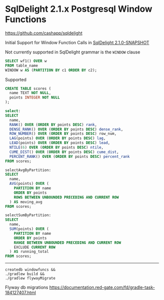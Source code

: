 # SqlDelight 2.1.x Postgresql Window Functions 

https://github.com/cashapp/sqldelight

Initial Support for Window Function Calls in [SqlDelight 2.1.0-SNAPSHOT](https://github.com/sqldelight/sqldelight/pull/5163)

Not currently supported in SqlDelight grammar is the `WINDOW` clause

```sql
SELECT wf1() OVER w
FROM table_name
WINDOW w AS (PARTITION BY c1 ORDER BY c2);
```

Supported

```sql
CREATE TABLE scores (
  name TEXT NOT NULL,
  points INTEGER NOT NULL
);
```

```sql
select:
SELECT
  name,
  RANK() OVER (ORDER BY points DESC) rank,
  DENSE_RANK() OVER (ORDER BY points DESC) dense_rank,
  ROW_NUMBER() OVER (ORDER BY points DESC) row_num,
  LAG(points) OVER (ORDER BY points DESC) lag,
  LEAD(points) OVER (ORDER BY points DESC) lead,
  NTILE(6) OVER (ORDER BY points DESC) ntile,
  CUME_DIST() OVER (ORDER BY points DESC) cume_dist,
  PERCENT_RANK() OVER (ORDER BY points DESC) percent_rank
FROM scores;

selectAvgByPartition:
SELECT
  name,
  AVG(points) OVER (
    PARTITION BY name
    ORDER BY points
    ROWS BETWEEN UNBOUNDED PRECEDING AND CURRENT ROW
  ) AS moving_avg
FROM scores;

selectSumByPartition:
SELECT
  name,
  SUM(points) OVER (
    PARTITION BY name
    ORDER BY points
    RANGE BETWEEN UNBOUNDED PRECEDING AND CURRENT ROW
    EXCLUDE CURRENT ROW 
  ) AS running_total
FROM scores;
```
----

```shell
createdb windowfuncs &&
./gradlew build &&
./gradlew flywayMigrate
```

Flyway db migrations
https://documentation.red-gate.com/fd/gradle-task-184127407.html
